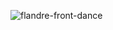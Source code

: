 ![flandre-front-dance](https://github.com/user-attachments/assets/d74c13b0-e806-4036-a193-a8c3f5df8a9b)
